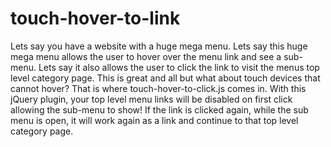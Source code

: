 touch-hover-to-link
===================

Lets say you have a website with a huge mega menu.  Lets say this huge mega menu allows the user to hover over the menu link and see a sub-menu. Lets say it also allows the user to click the link to visit the menus top level category page.  This is great and all but what about touch devices that cannot hover?  That is where touch-hover-to-click.js comes in.  With this jQuery plugin, your top level menu links will be disabled on first click allowing the sub-menu to show! If the link is clicked again, while the sub menu is open, it will work again as a link and continue to that top level category page. 
